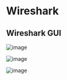 # Wireshark



## Wireshark GUI
![image](https://github.com/user-attachments/assets/b9d31908-93f6-496a-9007-79efada30990)


![image](https://github.com/user-attachments/assets/2feca1d7-a9cf-4c69-88c1-c1b5bbb4d73e)

![image](https://github.com/user-attachments/assets/c17fae9b-39b3-4482-8a1d-ac0f72e7ed14)
